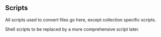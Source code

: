 ## Scripts

All scripts used to convert files go here, except collection specific scripts.

Shell scripts to be replaced by a more comprehensive script later.
